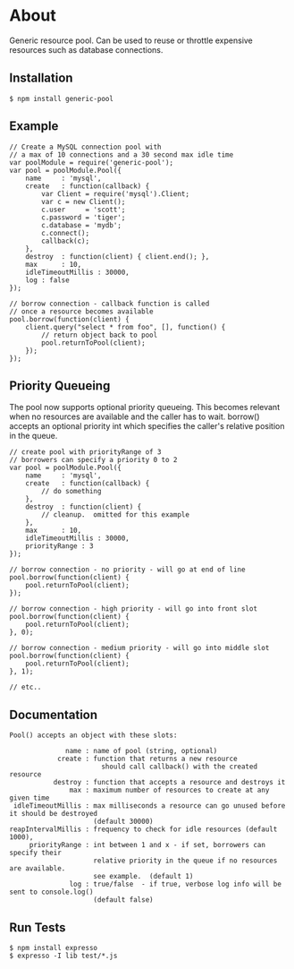 
# About

  Generic resource pool.  Can be used to reuse or throttle expensive resources such as
  database connections.

## Installation

    $ npm install generic-pool

## Example

    // Create a MySQL connection pool with
    // a max of 10 connections and a 30 second max idle time
    var poolModule = require('generic-pool');
    var pool = poolModule.Pool({
        name     : 'mysql',
        create   : function(callback) {
            var Client = require('mysql').Client;
            var c = new Client();
            c.user     = 'scott';
            c.password = 'tiger';
            c.database = 'mydb';
            c.connect();
            callback(c);
        },
        destroy  : function(client) { client.end(); },
        max      : 10,
        idleTimeoutMillis : 30000,
        log : false
    });

    // borrow connection - callback function is called
    // once a resource becomes available
    pool.borrow(function(client) {
        client.query("select * from foo", [], function() {
            // return object back to pool
            pool.returnToPool(client);
        });
    });
    
    
## Priority Queueing

The pool now supports optional priority queueing.  This becomes relevant when no resources 
are available and the caller has to wait. borrow() accepts an optional priority int which 
specifies the caller's relative position in the queue.

    // create pool with priorityRange of 3
    // borrowers can specify a priority 0 to 2
    var pool = poolModule.Pool({
        name     : 'mysql',
        create   : function(callback) {
            // do something
        },
        destroy  : function(client) { 
            // cleanup.  omitted for this example
        },
        max      : 10,
        idleTimeoutMillis : 30000,
        priorityRange : 3
    });

    // borrow connection - no priority - will go at end of line
    pool.borrow(function(client) {
        pool.returnToPool(client);
    });
    
    // borrow connection - high priority - will go into front slot
    pool.borrow(function(client) {
        pool.returnToPool(client);
    }, 0);
    
    // borrow connection - medium priority - will go into middle slot
    pool.borrow(function(client) {
        pool.returnToPool(client);
    }, 1);
    
    // etc..

## Documentation

    Pool() accepts an object with these slots:

                  name : name of pool (string, optional)
                create : function that returns a new resource
                           should call callback() with the created resource
               destroy : function that accepts a resource and destroys it
                   max : maximum number of resources to create at any given time
     idleTimeoutMillis : max milliseconds a resource can go unused before it should be destroyed
                         (default 30000)
    reapIntervalMillis : frequency to check for idle resources (default 1000),
         priorityRange : int between 1 and x - if set, borrowers can specify their
                         relative priority in the queue if no resources are available.
                         see example.  (default 1)
                   log : true/false  - if true, verbose log info will be sent to console.log()
                         (default false)


## Run Tests

    $ npm install expresso
    $ expresso -I lib test/*.js


